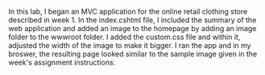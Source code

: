In this lab, I began an MVC application for the online retail clothing store described in week 1. In the index.cshtml file, I included the summary of the web application and added an image to the homepage by adding an image folder to the wwwroot folder. I added the custom.css file and within it, adjusted the width of the image to make it bigger. I ran the app and in my broswer, the resulting page looked similar to the sample image given in the week's assignment instructions. 
